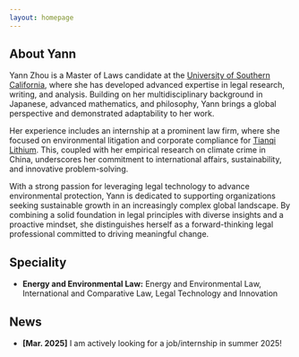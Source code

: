 ```yaml
---
layout: homepage
---
```


## About Yann

Yann Zhou is a Master of Laws candidate at the [University of Southern California](https://gould.usc.edu/academics/degrees/llm/), where she has developed advanced expertise in legal research, writing, and analysis. Building on her multidisciplinary background in Japanese, advanced mathematics, and philosophy, Yann brings a global perspective and demonstrated adaptability to her work.

Her experience includes an internship at a prominent law firm, where she focused on environmental litigation and corporate compliance for [Tianqi Lithium](https://en.tianqilithium.com/). This, coupled with her empirical research on climate crime in China, underscores her commitment to international affairs, sustainability, and innovative problem-solving.

With a strong passion for leveraging legal technology to advance environmental protection, Yann is dedicated to supporting organizations seeking sustainable growth in an increasingly complex global landscape. By combining a solid foundation in legal principles with diverse insights and a proactive mindset, she distinguishes herself as a forward-thinking legal professional committed to driving meaningful change.

## Speciality

- **Energy and Environmental Law:** Energy and Environmental Law, International and Comparative Law, Legal Technology and Innovation
  
## News

- **[Mar. 2025]** I am actively looking for a job/internship in summer 2025!

